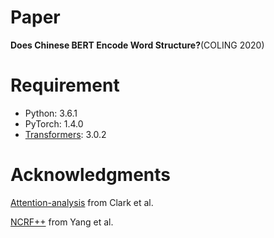 # Paper
**Does Chinese BERT Encode Word Structure?**(COLING 2020)

# Requirement
* Python: 3.6.1
* PyTorch: 1.4.0
* [Transformers](https://github.com/huggingface/transformers): 3.0.2

# Acknowledgments
[Attention-analysis](https://github.com/clarkkev/attention-analysis) from Clark et al.

[NCRF++](https://github.com/jiesutd/NCRFpp) from Yang et al.

